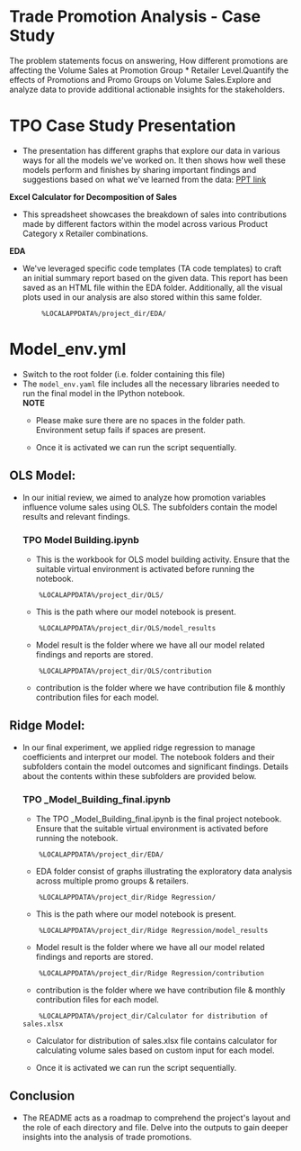# Trade Promotion Analysis - Case Study

The problem statements focus on answering, How different promotions are affecting the Volume Sales at Promotion Group * Retailer Level.Quantify the effects of Promotions and Promo Groups on Volume Sales.Explore and analyze data to provide additional actionable insights for the stakeholders.

# TPO Case Study Presentation

* The presentation has different graphs that explore our data in various ways for all the models we've worked on. It then shows how well these models perform and finishes by sharing important findings and suggestions based on what we've learned from the data: [PPT link](https://docs.google.com/presentation/d/1J4SLeRSf9kF52WfL8gr2ynEHQISke77j/edit#slide=id.p1)

**Excel Calculator for Decomposition of Sales**

* This spreadsheet showcases the breakdown of sales into contributions made by different factors within the model across various Product Category x Retailer combinations.

**EDA**

* We've leveraged specific code templates (TA code templates) to craft an initial summary report based on the given data. This report has been saved as an HTML file within the EDA folder. Additionally, all the visual plots used in our analysis are also stored within this same folder.

```
        %LOCALAPPDATA%/project_dir/EDA/
```

# Model_env.yml

* Switch to the root folder (i.e. folder containing this file)
* The `model_env.yaml` file includes all the necessary libraries needed to run the final model in the IPython notebook.<br>
    **NOTE**
    * Please make sure there are no spaces in the folder path. Environment setup fails if spaces are present.

    * Once it is activated we can run the script sequentially.

## OLS Model:
* In our initial review, we aimed to analyze how promotion variables influence volume sales using OLS. The subfolders contain the model results and relevant findings.

    ### TPO Model Building.ipynb
    * This is the workbook for OLS model building activity. Ensure that the suitable virtual environment is activated before running the notebook.

    ```
        %LOCALAPPDATA%/project_dir/OLS/
    ```
    * This is the path where our model notebook is present.
    ```
        %LOCALAPPDATA%/project_dir/OLS/model_results
    ```
    * Model result is the folder where we have all our model related findings and reports are stored.
    ```
        %LOCALAPPDATA%/project_dir/OLS/contribution
    ```
    * contribution is the folder where we have contribution file & monthly contribution files for each model.

## Ridge Model:
* In our final experiment, we applied ridge regression to manage coefficients and interpret our model. The notebook folders and their subfolders contain the model outcomes and significant findings. Details about the contents within these subfolders are provided below.

    ### TPO _Model_Building_final.ipynb
    * The TPO _Model_Building_final.ipynb is the final project notebook. Ensure that the suitable virtual environment is activated before running the notebook.

    ```
        %LOCALAPPDATA%/project_dir/EDA/
    ```
    * EDA folder consist of graphs illustrating the exploratory data analysis across multiple promo groups &  retailers.
    ```
        %LOCALAPPDATA%/project_dir/Ridge Regression/
    ```
    * This is the path where our model notebook is present.
    ```
        %LOCALAPPDATA%/project_dir/Ridge Regression/model_results
    ```
    * Model result is the folder where we have all our model related findings and reports are stored.
    ```
        %LOCALAPPDATA%/project_dir/Ridge Regression/contribution
    ```
    * contribution is the folder where we have contribution file & monthly contribution files for each model.

    ```
        %LOCALAPPDATA%/project_dir/Calculator for distribution of sales.xlsx
    ```
    * Calculator for distribution of sales.xlsx file contains calculator for calculating volume sales based on custom input for each model.

    * Once it is activated we can run the script sequentially.

    

## Conclusion
* The README acts as a roadmap to comprehend the project's layout and the role of each directory and file. Delve into the outputs to gain deeper insights into the analysis of trade promotions.
